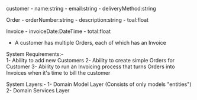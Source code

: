 customer 
	- name:string
	- email:string
	- deliveryMethod:string	

Order
	- orderNumber:string
	- description:string
	- toal:float

Invoice
	- invoiceDate:DateTime
	- total:float

- A customer has multiple Orders, each of which has an Invoice

System Requirements:-	
	1- Ability to add new Customers
	2- Ability to create simple Orders for Customer
	3- Ability to run an Invoicing process that turns Orders into Invoices when it's time to bill the customer

System Layers:-
	1- Domain Model Layer (Consists of only models "entities")
	2- Domain Services Layer 